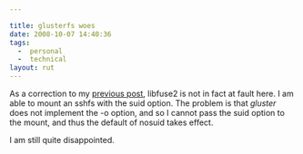 ```yaml
---

title: glusterfs woes
date: 2008-10-07 14:40:36
tags:
  -  personal
  -  technical
layout: rut
---
```


As a correction to my [previous post](http://www.schierer.org/~luke/log/20081001-2244/libfuse2-woes), libfuse2 is not in fact at fault here.  I am able to mount an sshfs with the suid option.  The problem is that *gluster* does not implement the -o option, and so I cannot pass the suid option to the mount, and thus the default of nosuid takes effect.

I am still quite disappointed. 

